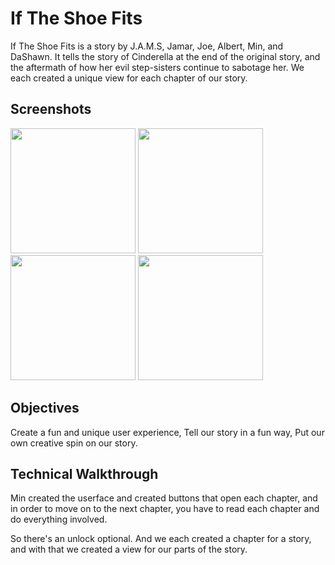 
# If The Shoe Fits

If The Shoe Fits is a story by J.A.M.S, Jamar, Joe, Albert, Min, and DaShawn. It tells the story of Cinderella at the end of the original story, and the aftermath of how her evil step-sisters continue to sabotage her. We each created a unique view for each chapter of our story. 


## Screenshots


<img src="https://user-images.githubusercontent.com/146487657/285014127-c18ec7a1-e058-4ba0-9d7c-52f85644d979.png" width="200" />

<img src="https://user-images.githubusercontent.com/146487657/285014140-fd405107-fb30-4729-8d55-2faca680428a.png" width="200" />

<img src="https://user-images.githubusercontent.com/146487657/285014146-c5443229-473f-4dd6-8d89-c2c9191bf724.png" width="200" />

<img src="https://user-images.githubusercontent.com/146487657/285014153-6763d026-b144-4f0b-927b-2ccc7f4f19a9.png" width="200" />








## Objectives

Create a fun and unique user experience,
Tell our story in a fun way, 
Put our own creative spin on our story. 

## Technical Walkthrough

Min created the userface and created buttons that open each chapter, and in order to move on to the next chapter, you have to read each chapter and do everything involved. 

So there's an unlock optional. And we each created a chapter for a story, and with that we created a view for our parts of the story. 
